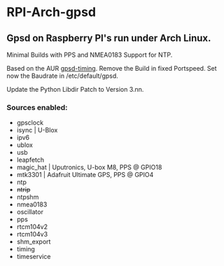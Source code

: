 # RPI-Arch-gpsd
## Gpsd on Raspberry PI's run under Arch Linux.
Minimal Builds with PPS and NMEA0183 Support for NTP.

Based on the AUR [gpsd-timing](https://aur.archlinux.org/packages/gpsd-timing/).
Remove the Build in fixed Portspeed.
Set now the Baudrate in /etc/default/gpsd.

Update the Python Libdir Patch to Version 3.nn.

### Sources enabled:

* gpsclock
* isync			| U-Blox
* ipv6
* ublox
* usb
* leapfetch
* magic_hat		| Uputronics, U-box M8, PPS @ GPIO18
* mtk3301		| Adafruit Ultimate GPS, PPS @ GPIO4
* ntp
* ~~ntrip~~
* ntpshm
* nmea0183
* oscillator
* pps
* rtcm104v2
* rtcm104v3
* shm_export
* timing
* timeservice
